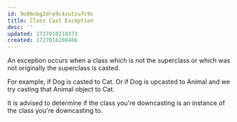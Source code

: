 ```yaml
---
id: 9o86nbg2dro9c4zutzu7c9c
title: Class Cast Exception
desc: ''
updated: 1727010210373
created: 1727010208466
---
```


An exception occurs when a class which is not the superclass or which was not originally the superclass is casted.

For example, if Dog is casted to Cat. Or if Dog is upcasted to Animal and we try casting that Animal object to Cat.

It is advised to determine if the class you're downcasting is an instance of the class you're downcasting to.